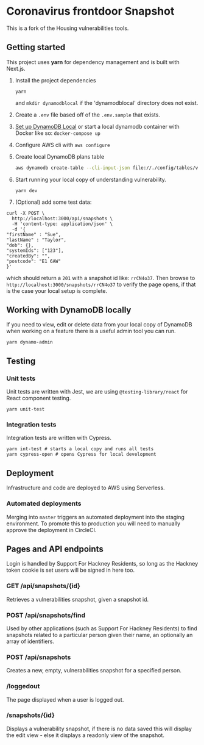 # Coronavirus frontdoor Snapshot
This is a fork of the Housing vulnerabilities tools. 

## Getting started
This project uses **yarn** for dependency management and is built with Next.js.

1. Install the project dependencies
   ```
   yarn
   ```
   and
   `mkdir dynamodblocal`
   if the 'dynamodblocal' directory does not exist.
2. Create a `.env` file based off of the `.env.sample` that exists.
3. [Set up DynamoDB Local](https://docs.aws.amazon.com/amazondynamodb/latest/developerguide/DynamoDBLocal.html)
or start a local dynamodb container with Docker like so: `docker-compose up`
4. Configure AWS cli with `aws configure`
5. Create local DynamoDB plans table
   ```bash
   aws dynamodb create-table --cli-input-json file://./config/tables/vulnerabilities.json --endpoint-url http://localhost:8000
   ```
6. Start running your local copy of understanding vulnerability.
   ```
   yarn dev
   ```

7. (Optional) add some test data: 
```
curl -X POST \
  http://localhost:3000/api/snapshots \
  -H 'content-type: application/json' \
  -d '{
"firstName" : "Sue",
"lastName" : "Taylor",
"dob": {},
"systemIds": ["123"],
"createdBy": "",
"postcode": "E1 6AW"
}'
```
which should return a `201` with a snapshot id like: `rrCN4o37`. Then browse to `http://localhost:3000/snapshots/rrCN4o37` to verify the page opens, if that is the case your local setup is complete.

## Working with DynamoDB locally
If you need to view, edit or delete data from your local copy of DynamoDB when working on a feature
there is a useful admin tool you can run.

```(bash)
yarn dynamo-admin
```

## Testing

### Unit tests
Unit tests are written with Jest, we are using `@testing-library/react` for React component testing.

```(bash)
yarn unit-test
```

### Integration tests
Integration tests are written with Cypress.

```(bash)
yarn int-test # starts a local copy and runs all tests
yarn cypress-open # opens Cypress for local development
```

## Deployment
Infrastructure and code are deployed to AWS using Serverless.

### Automated deployments
Merging into `master` triggers an automated deployment into the staging environment.
To promote this to production you will need to manually approve the deployment in CircleCI.

## Pages and API endpoints
Login is handled by Support For Hackney Residents, so long as the Hackney token cookie is set users will be signed in here too.

### GET /api/snapshots/{id}
Retrieves a vulnerabilities snapshot, given a snapshot id.

### POST /api/snapshots/find
Used by other applications (such as Support For Hackney Residents) to find snapshots related to a particular person given their name, an optionally an array of identifiers.

### POST /api/snapshots
Creates a new, empty, vulnerabilities snapshot for a specified person.

### /loggedout
The page displayed when a user is logged out.

### /snapshots/{id}
Displays a vulnerability snapshot, if there is no data saved this will display the edit view - else it displays a readonly view of the snapshot.
